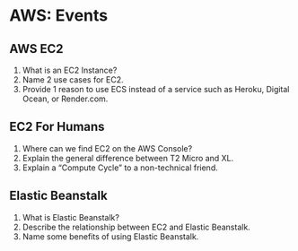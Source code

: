 # AWS: Events
## AWS EC2

1. What is an EC2 Instance?
2. Name 2 use cases for EC2.
3. Provide 1 reason to use ECS instead of a service such as Heroku, Digital Ocean, or Render.com.

## EC2 For Humans

1. Where can we find EC2 on the AWS Console?
2. Explain the general difference between T2 Micro and XL.
3. Explain a “Compute Cycle” to a non-technical friend.

## Elastic Beanstalk

1. What is Elastic Beanstalk?
2. Describe the relationship between EC2 and Elastic Beanstalk.
3. Name some benefits of using Elastic Beanstalk.